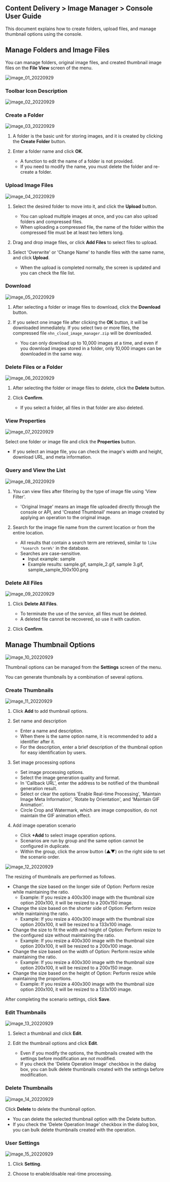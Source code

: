 ## Content Delivery > Image Manager > Console User Guide

This document explains how to create folders, upload files, and manage thumbnail options using the console.

## Manage Folders and Image Files

You can manage folders, original image files, and created thumbnail image files on the **File View** screen of the menu.

![image_01_20220929](https://static.toastoven.net/prod_img/image_01_20220929.png)

### Toolbar Icon Description

![image_02_20220929](https://static.toastoven.net/prod_img/image_02_20220929.png)

### Create a Folder

![image_03_20220929](https://static.toastoven.net/prod_img/image_03_20220929.png)

1. A folder is the basic unit for storing images, and it is created by clicking the **Create Folder** button.

2. Enter a folder name and click **OK**.

    - A function to edit the name of a folder is not provided.
    - If you need to modify the name, you must delete the folder and re-create a folder.

### Upload Image Files

![image_04_20220929](https://static.toastoven.net/prod_img/image_04_20220929.png)

1. Select the desired folder to move into it, and click the **Upload** button.

    - You can upload multiple images at once, and you can also upload folders and compressed files.
    - When uploading a compressed file, the name of the folder within the compressed file must be at least two letters long.

2. Drag and drop image files, or click **Add Files** to select files to upload.

3. Select 'Overwrite' or 'Change Name' to handle files with the same name, and click **Upload**.

    - When the upload is completed normally, the screen is updated and you can check the file list.

### Download

![image_05_20220929](https://static.toastoven.net/prod_img/image_05_20220929.png)

1. After selecting a folder or image files to download, click the **Download** button.

2. If you select one image file after clicking the **OK** button, it will be downloaded immediately. If you select two or more files, the compressed file `nhn_cloud_image_manager.zip` will be downloaded.

    - You can only download up to 10,000 images at a time, and even if you download images stored in a folder, only 10,000 images can be downloaded in the same way.

### Delete Files or a Folder

![image_06_20220929](https://static.toastoven.net/prod_img/image_06_20220929.png)

1. After selecting the folder or image files to delete, click the **Delete** button.

2. Click **Confirm**.

    - If you select a folder, all files in that folder are also deleted.

### View Properties

![image_07_20220929](https://static.toastoven.net/prod_img/image_07_20220929.png)

Select one folder or image file and click the **Properties** button.

- If you select an image file, you can check the image's width and height, download URL, and meta information.

### Query and View the List

![image_08_20220929](https://static.toastoven.net/prod_img/image_08_20220929.png)

1. You can view files after filtering by the type of image file using 'View Filter'.

    - 'Original Image' means an image file uploaded directly through the console or API, and 'Created Thumbnail' means an image created by applying an operation to the original image.

2. Search for the image file name from the current location or from the entire location.

    - All results that contain a search term are retrieved, similar to `like '%search term%'` in the database.
    - Searches are case-sensitive.
        - Input example: sample
        - Example results: sample.gif, sample_2.gif, sample 3.gif, sample_sample_100x100.png

### Delete All Files

![image_09_20220929](https://static.toastoven.net/prod_img/image_09_20220929.png)

1. Click **Delete All Files**.

    - To terminate the use of the service, all files must be deleted.
    - A deleted file cannot be recovered, so use it with caution.

2. Click **Confirm**.

## Manage Thumbnail Options

![image_10_20220929](https://static.toastoven.net/prod_img/image_10_20220929.png)

Thumbnail options can be managed from the **Settings** screen of the menu.

You can generate thumbnails by a combination of several options.

### Create Thumbnails

![image_11_20220929](https://static.toastoven.net/prod_img/image_11_20220929.png)

1. Click **Add** to add thumbnail options.

2. Set name and description

    - Enter a name and description.
    - When there is the same option name, it is recommended to add a identifier after it.
    - For the description, enter a brief description of the thumbnail option for easy identification by users.

3. Set image processing options

    - Set image processing options.
    - Select the image generation quality and format.
    - In 'Callback URL', enter the address to be notified of the thumbnail generation result.
    - Select or clear the options 'Enable Real-time Processing', 'Maintain Image Meta Information', 'Rotate by Orientation', and 'Maintain GIF Animation'.
    - Circle Crop and Watermark, which are image composition, do not maintain the GIF animation effect.

4. Add image operation scenario

    - Click **+Add** to select image operation options.
    - Scenarios are run by group and the same option cannot be configured in duplicate.
    - Within the group, click the arrow button (▲▼) on the right side to set the scenario order.

![image_12_20220929](https://static.toastoven.net/prod_img/image_12_20220929.png)

The resizing of thumbnails are performed as follows.

- Change the size based on the longer side of Option: Perform resize while maintaining the ratio.
    - Example: If you resize a 400x300 image with the thumbnail size option 200x100, it will be resized to a 200x150 image.
- Change the size based on the shorter side of Option: Perform resize while maintaining the ratio.
    - Example: If you resize a 400x300 image with the thumbnail size option 200x100, it will be resized to a 133x100 image.
- Change the size to fit the width and height of Option: Perform resize to the configured size without maintaining the ratio.
    - Example: If you resize a 400x300 image with the thumbnail size option 200x100, it will be resized to a 200x100 image.
- Change the size based on the width of Option: Perform resize while maintaining the ratio.
    - Example: If you resize a 400x300 image with the thumbnail size option 200x100, it will be resized to a 200x150 image.
- Change the size based on the height of Option: Perform resize while maintaining the proportions.
    - Example: If you resize a 400x300 image with the thumbnail size option 200x100, it will be resized to a 133x100 image.

After completing the scenario settings, click **Save**.

### Edit Thumbnails

![image_13_20220929](https://static.toastoven.net/prod_img/image_13_20220929.png)

1. Select a thumbnail and click **Edit**.

2. Edit the thumbnail options and click **Edit**.

    - Even if you modify the options, the thumbnails created with the settings before modification are not modified.
    - If you check the 'Delete Operation Image' checkbox in the dialog box, you can bulk delete thumbnails created with the settings before modification.

### Delete Thumbnails

![image_14_20220929](https://static.toastoven.net/prod_img/image_14_20220929.png)

Click **Delete** to delete the thumbnail option.

- You can delete the selected thumbnail option with the Delete button.
- If you check the 'Delete Operation Image' checkbox in the dialog box, you can bulk delete thumbnails created with the operation.

### User Settings

![image_15_20220929](https://static.toastoven.net/prod_img/image_15_20220929.png)

1. Click **Setting**.

2. Choose to enable/disable real-time processing.
